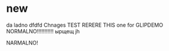# new
da ladno
dfdfd
Chnages
TEST
RERERE
THIS one for GLIPDEMO
NORMALNO!!!!!!!!!!!
ырщещ
jh

NARMALNO!
